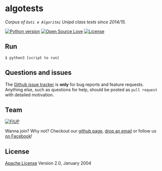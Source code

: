 # algotests

*Corpus of `Dati e Algoritmi` Unipd class tests since 2014/15.*

[![Python version](https://img.shields.io/badge/Python-3.5-blue.svg)](https://www.python.org/download/releases/3.4.0/) [![Open Source Love](https://badges.frapsoft.com/os/v1/open-source.svg?v=103)](https://opensource.org/licenses/Apache-2.0) [![License](https://img.shields.io/badge/license-Apache%202.0-blue.svg)](https://www.apache.org/licenses/LICENSE-2.0)


## Run
```shell
$ python3 [script to run]
```


## Questions and issues
The [Github issue tracker](https://github.com/FIUP/algotests/issues) is **only** for bug reports and feature requests. Anything else, such as questions for help, should be posted as `pull request` with detailed motivation.


## Team
[![FIUP](https://avatars2.githubusercontent.com/u/8012686?v=3&s=200)](https://github.com/orgs/FIUP/people)

Wanna join? Why not? Checkout our [github page](https://github.com/FIUP), [drop an email](mailto:fiup.unipd@gmail.com) or follow us [on Facebook](https://www.facebook.com/groups/fiupd/)!


## License
[Apache License](http://www.apache.org/licenses/LICENSE-2.0) Version 2.0, January 2004
